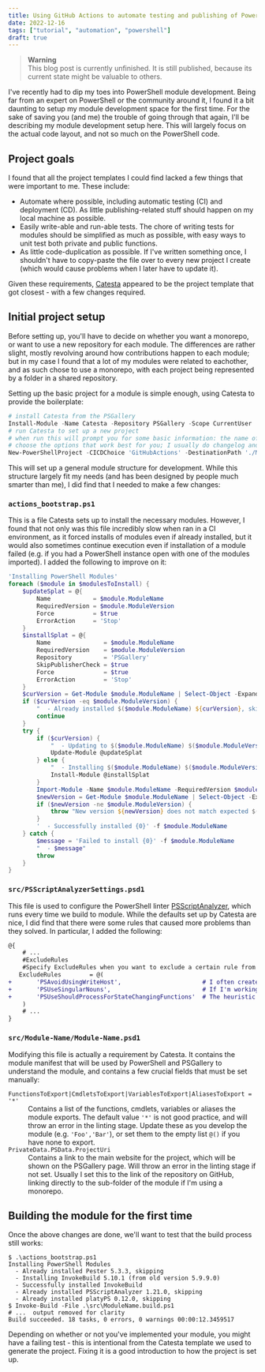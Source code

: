 ```yaml
---
title: Using GitHub Actions to automate testing and publishing of PowerShell modules
date: 2022-12-16
tags: ["tutorial", "automation", "powershell"]
draft: true
---
```


> **Warning**  
> This blog post is currently unfinished. It is still published, because its current state might be valuable to others.

I've recently had to dip my toes into PowerShell module development. Being far from an expert on PowerShell or the community around it, I found it a bit daunting to setup my module development space for the first time. For the sake of saving you (and me) the trouble of going through that again, I'll be describing my module development setup here. This will largely focus on the actual code layout, and not so much on the PowerShell code.

## Project goals

I found that all the project templates I could find lacked a few things that were important to me. These include:

- Automate where possible, including automatic testing (CI) and deployment (CD). As little publishing-related stuff should happen on my local machine as possible.
- Easily write-able and run-able tests. The chore of writing tests for modules should be simplified as much as possible, with easy ways to unit test both private and public functions.
- As little code-duplication as possible. If I've written something once, I shouldn't have to copy-paste the file over to every new project I create (which would cause problems when I later have to update it).

Given these requirements, [Catesta](https://github.com/techthoughts2/Catesta) appeared to be the project template that got closest - with a few changes required.

## Initial project setup

Before setting up, you'll have to decide on whether you want a monorepo, or want to use a new repository for each module. The differences are rather slight, mostly revolving around how contributions happen to each module; but in my case I found that a lot of my modules were related to eachother, and as such chose to use a monorepo, with each project being represented by a folder in a shared repository.

Setting up the basic project for a module is simple enough, using Catesta to provide the boilerplate:

```powershell
# install Catesta from the PSGallery
Install-Module -Name Catesta -Repository PSGallery -Scope CurrentUser
# run Catesta to set up a new project
# when run this will prompt you for some basic information: the name of the module, a description, etc.
# choose the options that work best for you; I usually do changelog and GitHub files, MIT license, OTBS coding style and platyPS for documentation
New-PowerShellProject -CICDChoice 'GitHubActions' -DestinationPath './Module-Name' # you can just use `-DestinationPath '.'` if you aren't doing the monorepo thing
```

This will set up a general module structure for development. While this structure largely fit my needs (and has been designed by people much smarter than me), I did find that I needed to make a few changes:

### `actions_bootstrap.ps1`

This is a file Catesta sets up to install the necessary modules. However, I found that not only was this file incredibly slow when ran in a CI environment, as it forced installs of modules even if already installed, but it would also sometimes continue execution even if installation of a module failed (e.g. if you had a PowerShell instance open with one of the modules imported). I added the following to improve on it:

```powershell
'Installing PowerShell Modules'
foreach ($module in $modulesToInstall) {
    $updateSplat = @{
        Name            = $module.ModuleName
        RequiredVersion = $module.ModuleVersion
        Force           = $true
        ErrorAction     = 'Stop'
    }
    $installSplat = @{
        Name               = $module.ModuleName
        RequiredVersion    = $module.ModuleVersion
        Repository         = 'PSGallery'
        SkipPublisherCheck = $true
        Force              = $true
        ErrorAction        = 'Stop'
    }
    $curVersion = Get-Module $module.ModuleName | Select-Object -ExpandProperty Version -Last 1
    if ($curVersion -eq $module.ModuleVersion) {
        "  - Already installed $($module.ModuleName) ${curVersion}, skipping"
        continue
    }
    try {
        if ($curVersion) {
            "  - Updating to $($module.ModuleName) $($module.ModuleVersion) (from old version ${curVersion})"
            Update-Module @updateSplat
        } else {
            "  - Installing $($module.ModuleName) $($module.ModuleVersion) (not previously installed)"
            Install-Module @installSplat
        }
        Import-Module -Name $module.ModuleName -RequiredVersion $module.ModuleVersion -ErrorAction Stop
        $newVersion = Get-Module $module.ModuleName | Select-Object -ExpandProperty Version -Last 1
        if ($newVersion -ne $module.ModuleVersion) {
            throw "New version ${newVersion} does not match expected $($module.ModuleVersion)"
        }
        '  - Successfully installed {0}' -f $module.ModuleName
    } catch {
        $message = 'Failed to install {0}' -f $module.ModuleName
        "  - $message"
        throw
    }
}
```

### `src/PSScriptAnalyzerSettings.psd1`

This file is used to configure the PowerShell linter [PSScriptAnalyzer](https://github.com/PowerShell/PSScriptAnalyzer), which runs every time we build to module. While the defaults set up by Catesta are nice, I did find that there were some rules that caused more problems than they solved. In particular, I added the following:

```diff
@{
    # ...
    #ExcludeRules
    #Specify ExcludeRules when you want to exclude a certain rule from the the default set of rules.
   ExcludeRules        = @(
+       'PSAvoidUsingWriteHost',                       # I often create modules that write user-facing information, instead of programmatic output
+       'PSUseSingularNouns',                          # If I'm working on functions that take lists of items, I want to use plural nouns
+       'PSUseShouldProcessForStateChangingFunctions'  # The heuristic for when to apply this rule is simply too poor, making it unusable
    )
    # ...
}
```

### `src/Module-Name/Module-Name.psd1`

Modifying this file is actually a requirement by Catesta. It contains the module manifest that will be used by PowerShell and PSGallery to understand the module, and contains a few crucial fields that must be set manually:

<dl>
<dt><code>FunctionsToExport|CmdletsToExport|VariablesToExport|AliasesToExport = '*'</code></dt>
<dd>Contains a list of the functions, cmdlets, variables or aliases the module exports. The default value <code>'*'</code> is not good practice, and will throw an error in the linting stage. Update these as you develop the module (e.g. <code>'Foo','Bar'</code>), or set them to the empty list <code>@()</code> if you have none to export.</dd>

<dt><code>PrivateData.PSData.ProjectUri</code></dt>
<dd>Contains a link to the main website for the project, which will be shown on the PSGallery page. Will throw an error in the linting stage if not set. Usually I set this to the link of the repository on GitHub, linking directly to the sub-folder of the module if I'm using a monorepo.</dd>
</dl>

## Building the module for the first time

Once the above changes are done, we'll want to test that the build process still works:

```shell
$ .\actions_bootstrap.ps1
Installing PowerShell Modules
  - Already installed Pester 5.3.3, skipping
  - Installing InvokeBuild 5.10.1 (from old version 5.9.9.0)
  - Successfully installed InvokeBuild
  - Already installed PSScriptAnalyzer 1.21.0, skipping
  - Already installed platyPS 0.12.0, skipping
$ Invoke-Build -File .\src\ModuleName.build.ps1
# ...  output removed for clarity
Build succeeded. 18 tasks, 0 errors, 0 warnings 00:00:12.3459517
```

Depending on whether or not you've implemented your module, you might have a failing test - this is intentional from the Catesta template we used to generate the project. Fixing it is a good introduction to how the project is set up.
